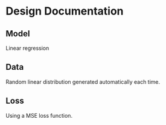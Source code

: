 # Design Documentation

## Model

Linear regression

## Data

Random linear distribution generated automatically each time.

## Loss

Using a MSE loss function.

